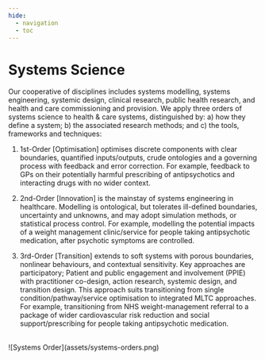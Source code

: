 ```yaml
---
hide:
  - navigation
  - toc
---
```


# Systems Science
Our cooperative of disciplines includes systems modelling, systems engineering, systemic design, clinical research, public health research, and health and care commissioning and provision. We apply three orders of systems science to health & care systems, distinguished by: a) how they define a system;
b) the associated research methods; and c) the tools, frameworks and techniques:

1) 1st-Order [Optimisation] optimises discrete components with clear boundaries, quantified inputs/outputs, crude ontologies and a governing process with feedback and error correction. For example, feedback to GPs on their potentially harmful prescribing of antipsychotics and interacting drugs with no wider context.

2) 2nd-Order [Innovation] is the mainstay of systems engineering in healthcare. Modelling is ontological, but tolerates ill-defined boundaries, uncertainty and unknowns, and may adopt simulation methods, or statistical process control. For example, modelling the potential impacts of a weight management clinic/service for people taking antipsychotic medication, after psychotic symptoms are controlled.
   
3) 3rd-Order [Transition] extends to soft systems with porous boundaries, nonlinear behaviours, and contextual sensitivity. Key approaches are participatory; Patient and public engagement and involvement (PPIE) with practitioner co-design, action research, systemic design, and transition design. This approach suits transitioning from single condition/pathway/service optimisation to integrated MLTC approaches. For example, transitioning from NHS weight-management referral to a package of wider
cardiovascular risk reduction and social support/prescribing for people taking antipsychotic medication.

<br>
![Systems Order](assets/systems-orders.png)
